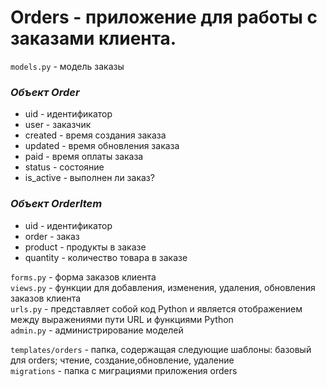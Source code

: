 # Orders - приложение для работы с заказами клиента.

`models.py` - модель заказы

### ***Объект Order***

- uid - идентификатор
- user - заказчик
- created - время создания заказа
- updated - время обновления заказа
- paid - время оплаты заказа
- status - состояние
- is_active - выполнен ли заказ?

### ***Объект OrderItem***

- uid - идентификатор
- order - заказ
- product - продукты в заказе
- quantity - количество товара в заказе

`forms.py` - форма заказов клиента<br>
`views.py` - функции для добавления, изменения, удаления, обновления заказов клиента<br>
`urls.py` - представляет собой код Python и является отображением между выражениями пути URL и функциями Python<br>
`admin.py` - администрирование моделей<br>

`templates/orders` - папка, содержащая следующие шаблоны: базовый для orders; чтение, создание,обновление, удаление<br>
`migrations` - папка с миграциями приложения orders<br>